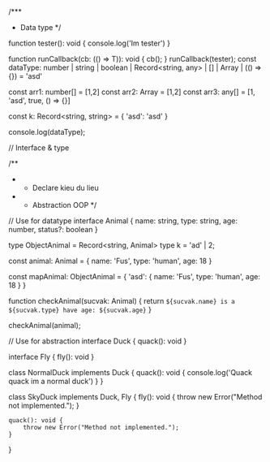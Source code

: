 /***
 * Data type
 */

function tester(): void {
    console.log('Im tester')
}

function runCallback<T>(cb: (() => T)): void {
    cb();
}
runCallback(tester);
const dataType: number | string | boolean | Record<string, any> | [] | Array<string> | (() => {}) = 'asd'

const arr1: number[] = [1,2]
const arr2: Array<number> = [1,2]
const arr3: any[] = [1, 'asd', true, () => {}]

const k: Record<string, string> = {
    'asd': 'asd'
}

console.log(dataType);

// Interface & type

/**
 * - Declare kieu du lieu
 * - Abstraction OOP
 */

// Use for datatype
interface Animal {
    name: string,
    type: string,
    age: number,
    status?: boolean
}

type ObjectAnimal = Record<string, Animal>
type k = 'ad' | 2;

const animal: Animal = {
    name: 'Fus',
    type: 'human',
    age: 18
}

const mapAnimal: ObjectAnimal = {
    'asd': {
        name: 'Fus',
        type: 'human',
        age: 18
    }
}

function checkAnimal(sucvak: Animal) {
    return `${sucvak.name} is a ${sucvak.type} have age: ${sucvak.age}`
}

checkAnimal(animal);

// Use for abstraction
interface Duck {
    quack(): void
}

interface Fly {
    fly(): void
}

class NormalDuck implements Duck {
    quack(): void {
        console.log('Quack quack im a normal duck')
    }
}

class SkyDuck implements Duck, Fly {
    fly(): void {
        throw new Error("Method not implemented.");
    }

    quack(): void {
        throw new Error("Method not implemented.");
    }
}
